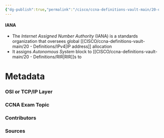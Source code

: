 ```yaml
---
{"dg-publish":true,"permalink":"/cisco/ccna-definitions-vault-main/20-definitions/iana/","tags":["defs_ccna"]}
---
```


#### IANA
- The *Internet Assigned Number Authority* (IANA) is a standards organization that oversees global [[CISCO/ccna-definitions-vault-main/20 - Definitions/IPv4\|IP address]] allocation
- It assigns *Autonomous System* block to [[CISCO/ccna-definitions-vault-main/20 - Definitions/RIR\|RIR]]s to 





# Metadata
### OSI or TCP/IP Layer

### CCNA Exam Topic

### Contributors

### Sources


